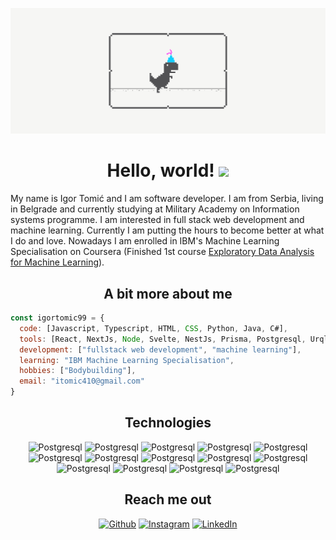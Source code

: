 [![Header](Social_dino-with-hat.gif "Header")](https://github.com/igortomic99?tab=repositories)
<h1 align="center">Hello, world! <img src="https://raw.githubusercontent.com/MartinHeinz/MartinHeinz/master/wave.gif" width="30px"></h1>

My name is Igor Tomić and I am software developer. I am from Serbia, living in Belgrade and currently studying at Military Academy on Information systems programme. I am interested in full stack web development and machine learning. Currently I am putting the hours to become better at what I do and love. Nowadays I am enrolled in IBM's Machine Learning Specialisation on Coursera (Finished 1st course [Exploratory Data Analysis for Machine Learning](https://coursera.org/share/8c4e58f708f22f55b8d44e9088994f1f)).
</br>
<h2 align="center">A bit more about me</h2>

```javascript
const igortomic99 = {
  code: [Javascript, Typescript, HTML, CSS, Python, Java, C#],
  tools: [React, NextJs, Node, Svelte, NestJs, Prisma, Postgresql, Urql, ApollServer, ASP.NETCore],
  development: ["fullstack web development", "machine learning"],
  learning: "IBM Machine Learning Specialisation",
  hobbies: ["Bodybuilding"],
  email: "itomic410@gmail.com"
}
```
<h2 align="center">Technologies</h2>  
<p align="center"><img alt="Postgresql" 
src="https://img.shields.io/badge/PostgreSQL-316192?style=for-the-badge&logo=postgresql&logoColor=white" />
  <img alt="Postgresql" 
src="https://img.shields.io/badge/Apollo%20GraphQL-311C87?&style=for-the-badge&logo=Apollo%20GraphQL&logoColor=white" />
  <img alt="Postgresql" 
src="https://img.shields.io/badge/.NET-512BD4?style=for-the-badge&logo=dotnet&logoColor=white" />
  <img alt="Postgresql" 
src="https://img.shields.io/badge/Chakra--UI-319795?style=for-the-badge&logo=chakra-ui&logoColor=white" />
    <img alt="Postgresql" 
src="https://img.shields.io/badge/GraphQl-E10098?style=for-the-badge&logo=graphql&logoColor=white" />
    <img alt="Postgresql" 
src="https://img.shields.io/badge/next.js-000000?style=for-the-badge&logo=nextdotjs&logoColor=white" />
    <img alt="Postgresql" 
src="https://img.shields.io/badge/nestjs-E0234E?style=for-the-badge&logo=nestjs&logoColor=white" />
      <img alt="Postgresql" 
src="https://img.shields.io/badge/React-20232A?style=for-the-badge&logo=react&logoColor=61DAFB" />
      <img alt="Postgresql" 
src="https://img.shields.io/badge/Svelte-4A4A55?style=for-the-badge&logo=svelte&logoColor=FF3E00" />
        <img alt="Postgresql" 
src="https://img.shields.io/badge/Tailwind_CSS-38B2AC?style=for-the-badge&logo=tailwind-css&logoColor=white" />
        <img alt="Postgresql" 
src="https://img.shields.io/badge/Node.js-339933?style=for-the-badge&logo=nodedotjs&logoColor=white" />
        <img alt="Postgresql" 
src="https://img.shields.io/badge/Visual_Studio_Code-0078D4?style=for-the-badge&logo=visual%20studio%20code&logoColor=white" />
          <img alt="Postgresql" 
src="https://img.shields.io/badge/Prisma-3982CE?style=for-the-badge&logo=Prisma&logoColor=white" />
          <img alt="Postgresql" 
src="https://img.shields.io/badge/manjaro-35BF5C?style=for-the-badge&logo=manjaro&logoColor=white" />

<h2 align="center">Reach me out</h2>  
<p align="center"><a 
href="https://github.com/igortomic99" target="_blank"><img alt="Github" 
src="https://img.shields.io/badge/GitHub-%2312100E.svg?&style=for-the-badge&logo=Github&logoColor=white" /></a> 
<a 
href="https://www.instagram.com/tomic.32/" target="_blank"><img alt="Instagram" 
src="https://img.shields.io/badge/Instagram-E4405F?style=for-the-badge&logo=instagram&logoColor=white" /></a> 
<a 
href="https://www.linkedin.com/in/igor-tomi%C4%87-a0a305231/" target="_blank"><img alt="LinkedIn" 
src="https://img.shields.io/badge/linkedin-%2312100E.svg?&style=for-the-badge&logo=linkedin&logoColor=blue" /></a>
</p>
